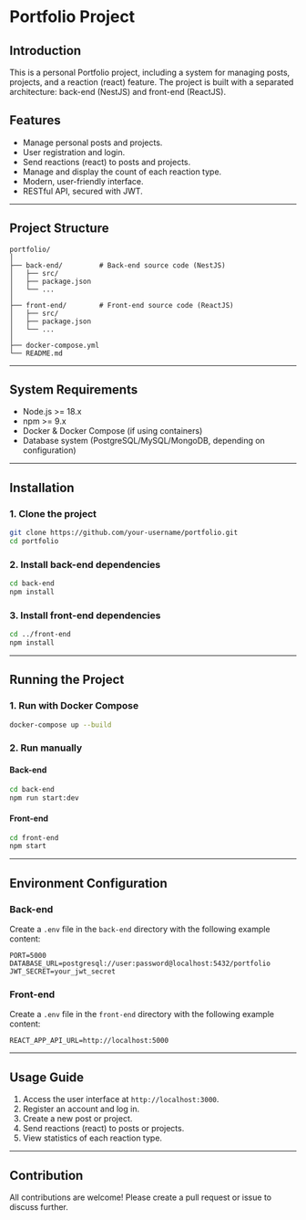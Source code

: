 # Portfolio Project

## Introduction

This is a personal Portfolio project, including a system for managing posts, projects, and a reaction (react) feature. The project is built with a separated architecture: back-end (NestJS) and front-end (ReactJS).

## Features

- Manage personal posts and projects.
- User registration and login.
- Send reactions (react) to posts and projects.
- Manage and display the count of each reaction type.
- Modern, user-friendly interface.
- RESTful API, secured with JWT.

---

## Project Structure

```
portfolio/
│
├── back-end/         # Back-end source code (NestJS)
│   ├── src/
│   ├── package.json
│   └── ...
│
├── front-end/        # Front-end source code (ReactJS)
│   ├── src/
│   ├── package.json
│   └── ...
│
├── docker-compose.yml
└── README.md
```

---

## System Requirements

- Node.js >= 18.x
- npm >= 9.x
- Docker & Docker Compose (if using containers)
- Database system (PostgreSQL/MySQL/MongoDB, depending on configuration)

---

## Installation

### 1. Clone the project

```bash
git clone https://github.com/your-username/portfolio.git
cd portfolio
```

### 2. Install back-end dependencies

```bash
cd back-end
npm install
```

### 3. Install front-end dependencies

```bash
cd ../front-end
npm install
```

---

## Running the Project

### 1. Run with Docker Compose

```bash
docker-compose up --build
```

### 2. Run manually

#### Back-end

```bash
cd back-end
npm run start:dev
```

#### Front-end

```bash
cd front-end
npm start
```

---

## Environment Configuration

### Back-end

Create a `.env` file in the `back-end` directory with the following example content:

```
PORT=5000
DATABASE_URL=postgresql://user:password@localhost:5432/portfolio
JWT_SECRET=your_jwt_secret
```

### Front-end

Create a `.env` file in the `front-end` directory with the following example content:

```
REACT_APP_API_URL=http://localhost:5000
```

---

## Usage Guide

1. Access the user interface at `http://localhost:3000`.
2. Register an account and log in.
3. Create a new post or project.
4. Send reactions (react) to posts or projects.
5. View statistics of each reaction type.

---

## Contribution

All contributions are welcome! Please create a pull request or issue to discuss further.
